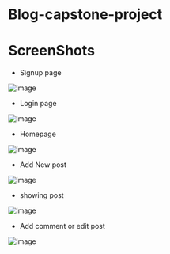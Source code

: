 # Blog-capstone-project
 
 # ScreenShots
 
 * Signup page

  ![image](https://user-images.githubusercontent.com/126648429/222140410-0ddffb94-2738-4a77-b09c-bb4a47683b66.png)

* Login page

![image](https://user-images.githubusercontent.com/126648429/222140795-6a5d6525-9f61-46c4-ab2a-bea8f1445e33.png)

* Homepage

![image](https://user-images.githubusercontent.com/126648429/222141151-50b3c3b1-60c4-4f8a-9eec-d9e17f425070.png)

* Add New post

![image](https://user-images.githubusercontent.com/126648429/222141578-a9d197ff-7a2e-41b9-aea6-8abe6e69eaa9.png)

* showing post

![image](https://user-images.githubusercontent.com/126648429/222142502-484b452f-b900-43e1-b3b8-92345f06dec9.png)

* Add comment or edit post

![image](https://user-images.githubusercontent.com/126648429/222143007-f76f1618-8bcf-4d4f-8d2a-33aeb8b01fc8.png)

